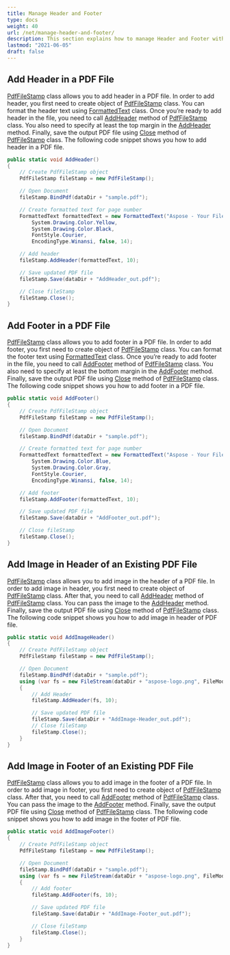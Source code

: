 ```yaml
---
title: Manage Header and Footer
type: docs
weight: 40
url: /net/manage-header-and-footer/
description: This section explains how to manage Header and Footer with Aspose.PDF Facades using PdfFileStamp Class.
lastmod: "2021-06-05"
draft: false
---
```


## Add Header in a PDF File

[PdfFileStamp](https://reference.aspose.com/pdf/net/aspose.pdf.facades/pdffilestamp/constructors/main) class allows you to add header in a PDF file. In order to add header, you first need to create object of [PdfFileStamp](https://reference.aspose.com/pdf/net/aspose.pdf.facades/pdffilestamp/constructors/main) class. You can format the header text using [FormattedText](https://reference.aspose.com/pdf/net/aspose.pdf.facades/formattedtext) class. Once you’re ready to add header in the file, you need to call [AddHeader](https://reference.aspose.com/pdf/net/aspose.pdf.facades.pdffilestamp/addheader/methods/4) method of [PdfFileStamp](https://reference.aspose.com/pdf/net/aspose.pdf.facades/pdffilestamp/constructors/main) class. You also need to specify at least the top margin in the [AddHeader](https://reference.aspose.com/pdf/net/aspose.pdf.facades.pdffilestamp/addheader/methods/4) method. Finally, save the output PDF file using [Close](https://reference.aspose.com/pdf/net/aspose.pdf.facades/facade/methods/close) method of [PdfFileStamp](https://reference.aspose.com/pdf/net/aspose.pdf.facades/pdffilestamp/constructors/main) class. The following code snippet shows you how to add header in a PDF file.

```csharp
public static void AddHeader()
{
    // Create PdfFileStamp object
    PdfFileStamp fileStamp = new PdfFileStamp();

    // Open Document
    fileStamp.BindPdf(dataDir + "sample.pdf");

    // Create formatted text for page number
    FormattedText formattedText = new FormattedText("Aspose - Your File Format Experts!",
        System.Drawing.Color.Yellow,
        System.Drawing.Color.Black,
        FontStyle.Courier,
        EncodingType.Winansi, false, 14);

    // Add header
    fileStamp.AddHeader(formattedText, 10);

    // Save updated PDF file
    fileStamp.Save(dataDir + "AddHeader_out.pdf");

    // Close fileStamp
    fileStamp.Close();
}
```

## Add Footer in a PDF File

[PdfFileStamp](https://reference.aspose.com/pdf/net/aspose.pdf.facades/pdffilestamp/constructors/main) class allows you to add footer in a PDF file. In order to add footer, you first need to create object of [PdfFileStamp](https://reference.aspose.com/pdf/net/aspose.pdf.facades/pdffilestamp/constructors/main) class. You can format the footer text using [FormattedText](https://reference.aspose.com/pdf/net/aspose.pdf.facades/formattedtext) class. Once you’re ready to add footer in the file, you need to call [AddFooter](https://reference.aspose.com/pdf/net/aspose.pdf.facades/pdffilestamp/methods/addfooter/index) method of [PdfFileStamp](https://reference.aspose.com/pdf/net/aspose.pdf.facades/pdffilestamp/constructors/main) class. You also need to specify at least the bottom margin in the [AddFooter](https://reference.aspose.com/pdf/net/aspose.pdf.facades/pdffilestamp/methods/addfooter/index) method. Finally, save the output PDF file using [Close](https://reference.aspose.com/pdf/net/aspose.pdf.facades/facade/methods/close) method of [PdfFileStamp](https://reference.aspose.com/pdf/net/aspose.pdf.facades/pdffilestamp/constructors/main) class. The following code snippet shows you how to add footer in a PDF file.

```csharp
public static void AddFooter()
{
    // Create PdfFileStamp object
    PdfFileStamp fileStamp = new PdfFileStamp();

    // Open Document
    fileStamp.BindPdf(dataDir + "sample.pdf");

    // Create formatted text for page number
    FormattedText formattedText = new FormattedText("Aspose - Your File Format Experts!",
        System.Drawing.Color.Blue,
        System.Drawing.Color.Gray,
        FontStyle.Courier,
        EncodingType.Winansi, false, 14);

    // Add footer
    fileStamp.AddFooter(formattedText, 10);

    // Save updated PDF file
    fileStamp.Save(dataDir + "AddFooter_out.pdf");

    // Close fileStamp
    fileStamp.Close();
}
```

## Add Image in Header of an Existing PDF File

[PdfFileStamp](https://reference.aspose.com/pdf/net/aspose.pdf.facades/pdffilestamp/constructors/main) class allows you to add image in the header of a PDF file. In order to add image in header, you first need to create object of [PdfFileStamp](https://reference.aspose.com/pdf/net/aspose.pdf.facades/pdffilestamp/constructors/main) class. After that, you need to call [AddHeader](https://reference.aspose.com/pdf/net/aspose.pdf.facades.pdffilestamp/addheader/methods/4) method of [PdfFileStamp](https://reference.aspose.com/pdf/net/aspose.pdf.facades/pdffilestamp/constructors/main) class. You can pass the image to the [AddHeader](https://reference.aspose.com/pdf/net/aspose.pdf.facades.pdffilestamp/addheader/methods/4) method. Finally, save the output PDF file using [Close](https://reference.aspose.com/pdf/net/aspose.pdf.facades/facade/methods/close) method of [PdfFileStamp](https://reference.aspose.com/pdf/net/aspose.pdf.facades/pdffilestamp/constructors/main) class. The following code snippet shows you how to add image in header of PDF file.

```csharp
public static void AddImageHeader()
{
    // Create PdfFileStamp object
    PdfFileStamp fileStamp = new PdfFileStamp();

    // Open Document
    fileStamp.BindPdf(dataDir + "sample.pdf");
    using (var fs = new FileStream(dataDir + "aspose-logo.png", FileMode.Open))
    {
        // Add Header
        fileStamp.AddHeader(fs, 10);

        // Save updated PDF file
        fileStamp.Save(dataDir + "AddImage-Header_out.pdf");
        // Close fileStamp
        fileStamp.Close();
    }
}
```

## Add Image in Footer of an Existing PDF File

[PdfFileStamp](https://reference.aspose.com/pdf/net/aspose.pdf.facades/pdffilestamp/constructors/main) class allows you to add image in the footer of a PDF file. In order to add image in footer, you first need to create object of [PdfFileStamp](https://reference.aspose.com/pdf/net/aspose.pdf.facades/pdffilestamp/constructors/main) class. After that, you need to call [AddFooter](https://reference.aspose.com/pdf/net/aspose.pdf.facades/pdffilestamp/methods/addfooter/index) method of [PdfFileStamp](https://reference.aspose.com/pdf/net/aspose.pdf.facades/pdffilestamp/constructors/main) class. You can pass the image to the [AddFooter](https://reference.aspose.com/pdf/net/aspose.pdf.facades/pdffilestamp/methods/addfooter/index) method. Finally, save the output PDF file using [Close](https://reference.aspose.com/pdf/net/aspose.pdf.facades/facade/methods/close) method of [PdfFileStamp](https://reference.aspose.com/pdf/net/aspose.pdf.facades/pdffilestamp/constructors/main) class. The following code snippet shows you how to add image in the footer of PDF file.

```csharp
public static void AddImageFooter()
{
    // Create PdfFileStamp object
    PdfFileStamp fileStamp = new PdfFileStamp();

    // Open Document
    fileStamp.BindPdf(dataDir + "sample.pdf");
    using (var fs = new FileStream(dataDir + "aspose-logo.png", FileMode.Open))
    {
        // Add footer
        fileStamp.AddFooter(fs, 10);

        // Save updated PDF file
        fileStamp.Save(dataDir + "AddImage-Footer_out.pdf");

        // Close fileStamp
        fileStamp.Close();
    }
}
```
